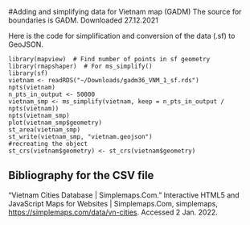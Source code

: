 #Adding and simplifying data for Vietnam map (GADM)
The source for boundaries is GADM. 
Downloaded 27.12.2021

Here is the code for simplification and conversion of the data (.sf) to GeoJSON.
```
library(mapview)  # Find number of points in sf geometry
library(rmapshaper)  # For ms_simplify()
library(sf) 
vietnam <- readRDS("~/Downloads/gadm36_VNM_1_sf.rds")
npts(vietnam)
n_pts_in_output <- 50000
vietnam_smp <- ms_simplify(vietnam, keep = n_pts_in_output / npts(vietnam))
npts(vietnam_smp)
plot(vietnam_smp$geometry)
st_area(vietnam_smp)
st_write(vietnam_smp, "vietnam.geojson")
#recreating the object
st_crs(vietnam$geometry) <- st_crs(vietnam$geometry)
```

## Bibliography for the CSV file
“Vietnam Cities Database | Simplemaps.Com.” Interactive HTML5 and JavaScript Maps for Websites | Simplemaps.Com, simplemaps, https://simplemaps.com/data/vn-cities. Accessed 2 Jan. 2022.